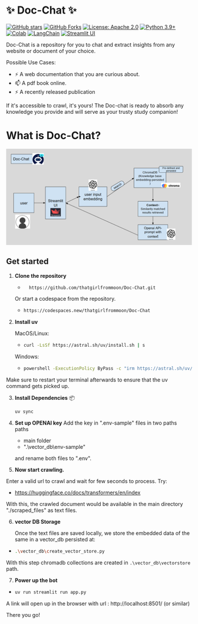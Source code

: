#                                    ✨  Doc-Chat ✨

[![GitHub stars](https://img.shields.io/github/stars/thatgirlfrommoon/Doc-Chat?style=social)](https://github.com/thatgirlfrommoon/Doc-Chat/stargazers)
[![GitHub Forks](https://img.shields.io/github/forks/thatgirlfrommoon/Doc-Chat?style=social)](https://github.com/thatgirlfrommoon/Doc-Chat/forks)
[![License: Apache 2.0](https://img.shields.io/badge/License-Apache%202.0-yellow.svg)](https://opensource.org/license/apache-2-0)
[![Python 3.9+](https://img.shields.io/badge/python-3.9+-blue.svg)](https://www.python.org/downloads/)
[![Colab](https://colab.research.google.com/assets/colab-badge.svg)](https://colab.research.google.com/drive/1yrS2Kp-kprYWot_sEu7JeWMIRAei_vov?usp=sharing)
[![LangChain](https://img.shields.io/badge/LangChain-Open%20SourceFramework-5e9cff?logo=langchain&logoColor=white)](https://python.langchain.com/docs/introduction/)
[![Streamlit UI](https://static.streamlit.io/badges/streamlit_badge_black_red.svg)](https://streamlit.io/)



Doc-Chat is a repository for you to chat and extract insights from any website or document of your choice.

Possible Use Cases:
- ⚡ A web documentation that you are curious about.
- 📫 A pdf book online.
- ⚡ A recently released publication

If it's accessible to crawl, it's yours! The Doc-chat is ready to absorb any knowledge you provide and will serve as your trusty study companion!

# What is Doc-Chat?

![alt text](./images/workflow.png)


##  Get started

1. **Clone the repository**

    - ``` bash
        https://github.com/thatgirlfrommoon/Doc-Chat.git 
        ```

    Or start a codespace from the repository.
    - ```bash
      https://codespaces.new/thatgirlfrommoon/Doc-Chat
      ```
2. **Install uv**

    MacOS/Linux:

    - ```bash
      curl -LsSf https://astral.sh/uv/install.sh | s
      ```

        
    Windows:

    - ```bash 
      powershell -ExecutionPolicy ByPass -c "irm https://astral.sh/uv/install.ps1 | iex"```
      
Make sure to restart your terminal afterwards to ensure that the uv command gets picked up.
    
3. **Install Dependencies** 📦
    ```bash
    uv sync
    ```

4. **Set up OPENAI key**
Add the key in ".env-sample" files in two paths paths 
   - main folder
   - ".\vector_db\env-sample"

    and rename both files to ".env".

5. **Now start crawling.**

Enter a valid url to crawl and wait for few seconds to process. Try:

- https://huggingface.co/docs/transformers/en/index

With this, the crawled document would be available in the main directory "./scraped_files" as text files. 

6. **vector DB Storage**

    Once the text files are saved locally, we store the embedded data of the same in a vector_db persisted at:

- ```bash
  .\vector_db\create_vector_store.py
    ```

With this step chromadb collections are created in ```.\vector_db\vectorstore``` path.

7. **Power up the bot**

- ```bash
  uv run streamlit run app.py
  ```


A link will open up in the browser with url : http://localhost:8501/ (or similar)

There you go!
